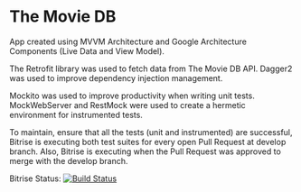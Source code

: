 # The Movie DB

App created using MVVM Architecture and Google Architecture Components (Live Data and View Model).

The Retrofit library was used to fetch data from The Movie DB API. Dagger2 was used to improve dependency injection management.

Mockito was used to improve productivity when writing unit tests.
MockWebServer and RestMock were used to create a hermetic environment for instrumented tests.

To maintain, ensure that all the tests (unit and instrumented) are successful, Bitrise is executing both test suites
for every open Pull Request at develop branch. Also, Bitrise is executing when the Pull Request was approved to merge
with the develop branch.


Bitrise Status: [![Build Status](https://www.bitrise.io/app/633154dd1054f6ef/status.svg?token=L0W7YomnKx0tKB7_mNPv4Q&branch=develop)](https://www.bitrise.io/app/633154dd10¡¡54f6ef)